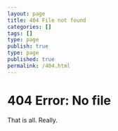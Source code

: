 ```yaml
---
layout: page
title: 404 File not found
categories: []
tags: []
type: page
publish: true
type: page
published: true
permalink: /404.html
---
```


# 404 Error: No file #

That is all. Really.
